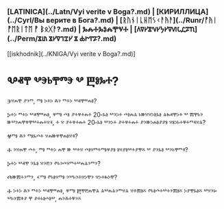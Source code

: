 ### [LATINICA](../Latn/Vyi verite v Boga?.md) | [КИРИЛЛИЦА](../Cyrl/Вы верите в Бога?.md) | [ᚱᚢᚾᛁᚳᚺᛖᛊᚲᚨᚤᚨ](../Runr/ᚡᚤᛁ ᚡᛖᚱᛁᛏᛖ ᚡ ᛒᛟᚷᚨ?.md) | ⰃⰎⰀⰃⰑⰎⰉⰜⰀ | [𐍓𐍠𐍔𐍮𐍝𐍔𐍟𐍔𐍠𐍜𐍡𐍚𐍐𐍴](../Perm/𐍮𐍨 𐍮𐍔𐍠𐍙𐍢𐍔 𐍮 𐍑𐍞𐍒𐍐?.md)
[[iskhodnik](../KNIGA/Vyi verite v Boga?.md)]

#  Ⰲⱏⰹ ⰲⰵⱃⰹⱅⰵ ⰲ Ⰱⱁⰳⰰ?

Ⰵⱄⰾⰹ ⱀⰵⱅ, ⱅⱁ ⰽⰰⰽ ⰶⰵ ⱅⰰⰽ ⰲⱏⰹⱎⰾⱁ? 

Ⰽⰰⰽ ⱅⰰⰽ ⰲⱏⰹⱎⰾⱁ, ⱍⱅⱁ ⰴⱁ ⱀⰰⱍⰰⰾⰰ 20‐ⰳⱁ ⰲⰵⰽⰰ ⰴⱁⰾⱑ ⱃⱆⱄⱄⰽⱁⰳⱁ ⱑⰸⱏⰹⰽⰰ ⰲ ⰿⰹⱃⰵ ⱆⰲⰵⰾⰹⱍⰹⰲⰰⰾⰰⱄⱐ, ⰰ ⱄ ⱀⰰⱍⰰⰾⰰ 20‐ⰳⱁ ⰲⰵⰽⰰ ⱀⰰⱍⰰⰾⰰ ⱀⰵⱆⰽⰾⱁⱀⱀⱁ ⱄⱁⰽⱃⰰⱋⰰⱅⱐⱄⱑ?

Ⱍⱅⱁ ⰶⰵ ⱅⱁⰳⰴⰰ ⱄⰾⱆⱍⰹⰾⱁⱄⱐ?

Ⰰ ⰵⱄⰾⰹ ⰴⰰ, ⱅⱁ ⱅⰰⰽ ⰾⰹ ⱆ ⰲⰰⱄ ⰴⱁⱄⱅⰰⱅⱁⱍⱀⱁ ⱁⱄⱀⱁⰲⰰⱀⰹⰻ ⰲ ⱀⰵⰳⱁ ⰲⰵⱃⰹⱅⱐ?

Ⰽⰰⰽ ⰲⱏⰹ ⰵⰳⱁ ⱄⰵⰱⰵ ⱂⱃⰵⰴⱄⱅⰰⰲⰾⱑⰵⱅⰵ?

Ⰴⱆⰿⰰⰵⱅⰵ, ⱔⱅⱁ ⱂⱃⱁⱄⱅⱁ ⰵⰲⱃⰵⰻⱄⰽⰹⰵ ⱄⰽⰰⰸⰽⰹ?

Ⰰ ⰽⰰⰽ ⰶⰵ ⱅⰰⰽ ⰲⱏⰹⱎⰾⱁ, ⱍⱅⱁ Ⰱⰹⰱⰾⰹⱑ ⱑⰲⰾⱑⰵⱅⱄⱑ ⱄⰰⰿⱁⰻ ⱂⱃⱁⰴⰰⰲⰰⰵⰿⱁⰻ ⰽⱀⰹⰳⱁⰻ ⰲⱄⰵⱈ ⰲⱃⰵⰿⱖⱀ ⰹ ⱀⰰⱃⱁⰴⱁⰲ, ⰾⰵⰶⰰⱋⰵⰻ
